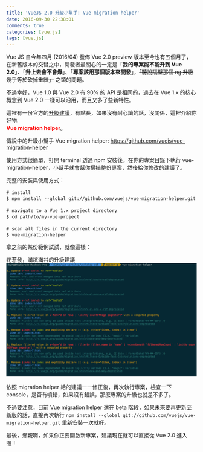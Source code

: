 ```yaml
---
title: 'VueJS 2.0 升級小幫手: Vue migration helper'
date: 2016-09-30 22:38:01
comments: true
categories: [vue.js]
tags: [vue.js]
---
```


Vue JS 自今年四月 (2016/04) 發佈 Vue 2.0 preview 版本至今也有五個月了，在新舊版本的交替之中，開發者最關心的一定是「**我的專案能不能升到 Vue 2.0**」、「**升上去會不會爆**」、「**專案該用那個版本來開發**」，<del>「聽說隔壁那個 ng 升級幾乎等於砍掉重練」</del> 之類的問題。

不過幸好，Vue 1.0 與 Vue 2.0 有 90% 的 API 是相同的，過去在 Vue 1.x 的核心概念到 Vue 2.0 一樣可以沿用，而且又多了些新特性。

這裡有一份官方的[升級建議](http://rc.vuejs.org/guide/migration.html "Migration from Vue 1.x")，有點長，如果沒有耐心讀的話，沒關係，這裡介紹你好物: <br> **<span style="color: #f00;">Vue migration helper</span>**。

傳說中的升級小幫手 Vue migration helper: https://github.com/vuejs/vue-migration-helper

使用方式很簡單，打開 terminal 透過 npm 安裝後，在你的專案目錄下執行 vue-migration-helper，小幫手就會幫你掃描整份專案，然後給你修改的建議了。

完整的安裝與使用方式：
```
# install
$ npm install --global git://github.com/vuejs/vue-migration-helper.git

# navigate to a Vue 1.x project directory
$ cd path/to/my-vue-project

# scan all files in the current directory
$ vue-migration-helper
```

拿之前的某份範例試試，就像這樣：

<del>花惹發</del>，滿坑滿谷的升級建議
![migration](/static/img/vue-migration-demo.png)

依照 migration helper 給的建議一一修正後，再次執行專案，檢查一下 console，是否有噴錯，如果沒有錯誤，那麼專案的升級也就差不多了。

不過要注意，目前 Vue migration helper 還在 beta 階段，如果未來要再更新至新版的話，直接再次執行 `npm install --global git://github.com/vuejs/vue-migration-helper.git` 重新安裝一次就好。

最後，鄉親啊，如果你正要開啟新專案，建議現在就可以直接從 Vue 2.0 進入喔！
